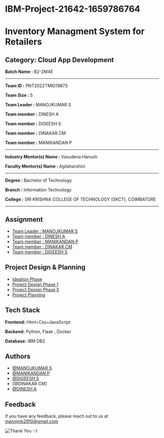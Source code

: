# IBM-Project-21642-1659786764

# Inventory Managment System for Retailers

## Category: Cloud App Development


**Batch Name :** B2-2M4E

---

**Team ID :** PNT2022TMID19873

**Team Size :** 5

**Team Leader :** MANOJKUMAR S

**Team member :** DINESH A

**Team member :** DIGEESH S

**Team member :** DINAKAR CM

**Team member :** MANIKANDAN P

---
**Industry Mentor(s) Name :** Vasudeva Hanush

**Faculty Mentor(s) Name :** Agilaharshini

---

**Degree	:**	
Bachelor of Technology

**Branch	:**	
Information Technology

**College	:**	
SRI KRISHNA COLLEGE OF TECHNOLOGY (SKCT), COIMBATORE

---





## Assignment  

 - [Team Leader : MANOJKUMAR S](https://github.com/IBM-EPBL/IBM-Project-21642-1659786764/tree/main/Assignments/Manojkumar%20S%20(%20Team%20Leader%20))
 - [Team member : DINESH A](https://github.com/IBM-EPBL/IBM-Project-21642-1659786764/tree/main/Assignments/Dinesh%20A%20(%20Team%20Member%20))
 - [Team member : MANIKANDAN P](https://github.com/IBM-EPBL/IBM-Project-21642-1659786764/tree/main/Assignments/Manikandan%20P%20(%20Team%20Member%20))
 - [Team member : DINAKAR CM](https://github.com/IBM-EPBL/IBM-Project-21642-1659786764/tree/main/Assignments/Dinakar%20CM%20(%20Team%20Member%20))
 - [Team member : DIGEESH S](https://github.com/IBM-EPBL/IBM-Project-21642-1659786764/tree/main/Assignments/Digeesh%20S%20(%20Team%20Member%20))


## Project Design & Planning
- [Ideation Phase](https://github.com/IBM-EPBL/IBM-Project-21642-1659786764/tree/main/Pre-Development/Ideation%20Phase)
- [Project Design Phase 1](https://github.com/IBM-EPBL/IBM-Project-21642-1659786764/tree/main/Pre-Development/Project%20Design%20Phase%20-%20I)
- [Project Design Phase II](https://github.com/IBM-EPBL/IBM-Project-21642-1659786764/tree/main/Pre-Development/Project%20Design%20Phase%20-%20II)
- [Project Planning](https://github.com/IBM-EPBL/IBM-Project-21642-1659786764/tree/main/Pre-Development/Project%20Planning)

## Tech Stack

**Frontend:** Html+Css+JavaScript

**Backend:** Python, Flask , Docker

**Database:** IBM DB2




## Authors

- [@MANOJKUMAR S](https://github.com/manojmkdev)
- [@MANIKANDAN P](https://github.com/manikandan2907)
- [@DIGEESH S](https://github.com/digeesh21)
- [@DINAKAR CM]
- [@DINESH A](https://github.com/dineshasokan27)



## Feedback

If you have any feedback, please reach out to us at manojmk2910@gmail.com




![Thank You :-)](https://i0.wp.com/paulaspoint.com/wp-content/uploads/2018/04/thank-you.jpg?fit=275%2C183)
